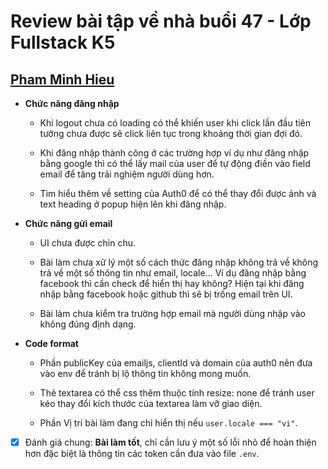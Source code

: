 # Review bài tập về nhà buổi 47 - Lớp Fullstack K5

## [Pham Minh Hieu](https://f8-fullstack-k6.vercel.app/)

- **Chức năng đăng nhập**

  - Khi logout chưa có loading có thể khiến user khi click lần đầu tiên tưởng chưa được sẽ click liên tục trong khoảng thời gian đợi đó.

  - Khi đăng nhập thành công ở các trường hợp ví dụ như đăng nhập bằng google thì có thể lấy mail của user để tự động điền vào field email để tăng trải nghiệm người dùng hơn.

  - Tìm hiểu thêm về setting của Auth0 để có thể thay đổi được ảnh và text heading ở popup hiện lên khi đăng nhập.

- **Chức năng gửi email**

  - UI chưa được chỉn chu.

  - Bài làm chưa xử lý một số cách thức đăng nhập không trả về không trả về một số thông tin như email, locale... Ví dụ đăng nhập bằng facebook thì cần check để hiển thị hay không? Hiện tại khi đăng nhập bằng facebook hoặc github thì sẽ bị trống email trên UI.

  - Bài làm chưa kiểm tra trường hợp email mà người dùng nhập vào không đúng định dạng.

- **Code format**

  - Phần publicKey của emailjs, clientId và domain của auth0 nên đưa vào env để tránh bị lộ thông tin không mong muốn.

  - Thẻ textarea có thể css thêm thuộc tính resize: none để tránh user kéo thay đổi kích thước của textarea làm vỡ giao diện.

  - Phần Vị trí bài làm đang chỉ hiển thị nếu `user.locale === "vi"`.

- [x] Đánh giá chung: **Bài làm tốt**, chỉ cần lưu ý một số lỗi nhỏ để hoàn thiện hơn đặc biệt là thông tin các token cần đưa vào file `.env`.
